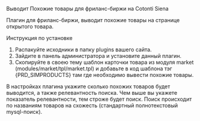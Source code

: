 Выводит Похожие товары для фриланс-биржи на Cotonti Siena

Плагин для фриланс-биржи, выводит похожие товары на странице открытого товара.

Инструкция по установке

1. Распакуйте исходники в папку plugins вашего сайта.
2. Зайдите в панель администратора и установите данный плагин.
3. Скопируйте в своею тему шаблон карточки товара из модуля market (modules/market/tpl/market.tpl) и добавьте в код шаблона тэг {PRD_SIMPRODUCTS} там где необходимо вывести похожие товары.

В настройках плагина укажите сколько похожих товаров будет выводится, а также релевантность поиска. Чем выше вы укажете показатель релевантности, тем строже будет поиск. Поиск происходит по названиям товаров на схожесть (стандартный полнотекстовый mysql-поиск).

